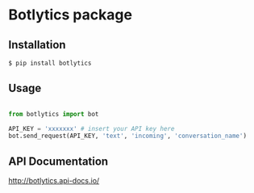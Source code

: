 # Botlytics package

## Installation
```python
$ pip install botlytics
```

## Usage

```python

from botlytics import bot

API_KEY = 'xxxxxxx' # insert your API key here
bot.send_request(API_KEY, 'text', 'incoming', 'conversation_name')

```

## API Documentation

http://botlytics.api-docs.io/
